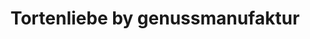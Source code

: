 ---
title: "Tortenliebe by genussmanufaktur"
url: /brandenburg-an-der-havel/tortenliebe-by-genussmanufaktur/
shop: Bäckerei
---